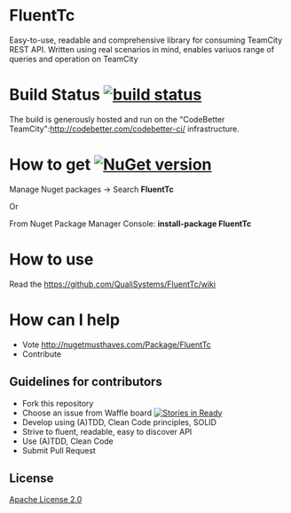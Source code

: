 # FluentTc 
Easy-to-use, readable and comprehensive library for consuming TeamCity REST API. Written using real scenarios in mind, enables variuos range of queries and operation on TeamCity

# Build Status [![build status](http://teamcity.codebetter.com/app/rest/builds/buildType:id:BizArk_FluentTc/statusIcon)](http://teamcity.codebetter.com/viewType.html?buildTypeId=BizArk_FluentTc&guest=1)

The build is generously hosted and run on the "CodeBetter TeamCity":http://codebetter.com/codebetter-ci/ infrastructure.

# How to get [![NuGet version](https://badge.fury.io/nu/FluentTc.svg)](https://badge.fury.io/nu/FluentTc)

Manage Nuget packages -> Search 
__FluentTc__

Or

From Nuget Package Manager Console:
__install-package FluentTc__

# How to use
Read the https://github.com/QualiSystems/FluentTc/wiki

# How can I help
* Vote  http://nugetmusthaves.com/Package/FluentTc
* Contribute 

## Guidelines for contributors
* Fork this repository 
* Choose an issue from Waffle board [![Stories in Ready](https://badge.waffle.io/QualiSystems/FluentTc.png?label=ready&title=Ready)](https://waffle.io/borismod/FluentTc)
* Develop using (A)TDD, Clean Code principles, SOLID
* Strive to fluent, readable, easy to discover API
* Use (A)TDD, Clean Code
* Submit Pull Request

## License
[Apache License 2.0](https://github.com/QualiSystems/FluentTc/blob/master/LICENSE)



